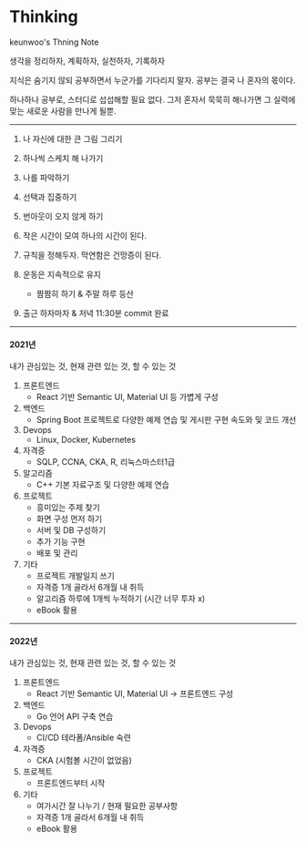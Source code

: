 # Thinking
keunwoo's Thning Note

생각을 정리하자, 계획하자, 실천하자, 기록하자

지식은 숨기지 않되 공부하면서 누군가를 기다리지 말자. 공부는 결국 나 혼자의 몫이다.

하나하나 공부로, 스터디로 섭섭해할 필요 없다. 그저 혼자서 묵묵히 해나가면 그 실력에 맞는 새로운 사람을 만나게 될뿐.

---

1. 나 자신에 대한 큰 그림 그리기

2. 하나씩 스케치 해 나가기
3. 나를 파악하기
4. 선택과 집중하기
5. 번아웃이 오지 않게 하기
6. 작은 시간이 모여 하나의 시간이 된다.
7. 규칙을 정해두자. 막연함은 건망증이 된다.
8. 운동은 지속적으로 유지 
   - 짬짬히 하기 & 주말 하루 등산
9. 출근 하자마자 & 저녁 11:30분 commit 완료

---

#### 2021년

내가 관심있는 것, 현재 관련 있는 것, 할 수 있는 것 



1. 프론트엔드
   - React 기반 Semantic UI, Material UI 등 가볍게 구성
2. 백엔드
   - Spring Boot 프로젝트로 다양한 예제 연습 및 게시판 구현 속도와 및 코드 개선
3. Devops
   - Linux, Docker, Kubernetes
4. 자격증
   - SQLP, CCNA, CKA, R, 리눅스마스터1급
5. 알고리즘
   - C++ 기본 자료구조 및 다양한 예제 연습
6. 프로젝트 
   - 흥미있는 주제 찾기 
   - 화면 구성 먼저 하기
   - 서버 및 DB 구성하기
   - 추가 기능 구현
   - 배포 및 관리
7. 기타
   - 프로젝트 개발일지 쓰기
   - 자격증 1개 골라서 6개월 내 취득
   - 알고리즘 하루에 1개씩 누적하기 (시간 너무 투자 x)
   - eBook 활용

---

#### 2022년

내가 관심있는 것, 현재 관련 있는 것, 할 수 있는 것 


1. 프론트엔드
   - React 기반 Semantic UI, Material UI -> 프론트엔드 구성
2. 백엔드
   - Go 언어 API 구축 연습
3. Devops
   - CI/CD 테라폼/Ansible 숙련
4. 자격증
   - CKA (시험볼 시간이 없었음)
5. 프로젝트 
   - 프론트엔드부터 시작
7. 기타
   - 여가시간 잘 나누기 / 현재 필요한 공부사항 
   - 자격증 1개 골라서 6개월 내 취득
   - eBook 활용
